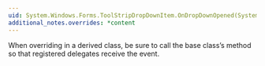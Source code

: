 ```yaml
---
uid: System.Windows.Forms.ToolStripDropDownItem.OnDropDownOpened(System.EventArgs)
additional_notes.overrides: *content
---
```


<p>When overriding <xref href="System.Windows.Forms.ToolStripDropDownItem.OnDropDownOpened(System.EventArgs)"></xref> in a derived class, be sure to call the base class’s <xref href="System.Windows.Forms.ToolStripDropDownItem.OnDropDownOpened(System.EventArgs)"></xref> method so that registered delegates receive the event.</p>


